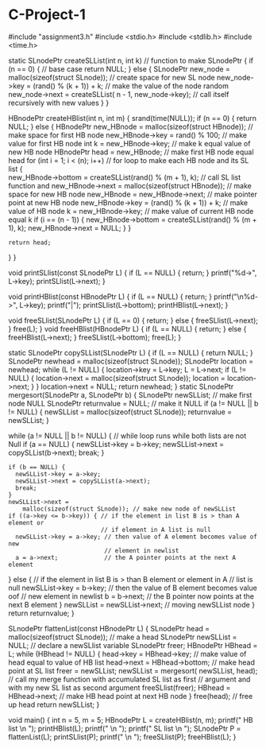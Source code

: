 # C-Project-1

#include "assignment3.h"
#include <stdio.h>
#include <stdlib.h>
#include <time.h>

static SLnodePtr createSLList(int n, int k) // function to make SLnodePtr
{
  if (n == 0) { // base case
    return NULL;
  } else {
    SLnodePtr new_node =
        malloc(sizeof(struct SLnode));      // create space for new SL node
    new_node->key = (rand() % (k + 1)) + k; // make the value of the node random
    new_node->next = createSLList(
        n - 1, new_node->key); // call itself recursively with new values
  }
}

HBnodePtr createHBlist(int n, int m) {
  srand(time(NULL));
  if (n == 0) {
    return NULL;
  } else {
    HBnodePtr new_HBnode =
        malloc(sizeof(struct HBnode)); // make space for first HB node
    new_HBnode->key = rand() % 100;    // make value for first HB node
    int k = new_HBnode->key;           // make k equal value of new HB node
    HBnodePtr head = new_HBnode;       // make first HB node equal head
    for (int i = 1; i < (n);
         i++) // for loop to make each HB node and its SL list
    {   
      new_HBnode->bottom =
          createSLList(rand() % (m + 1), k); // call SL list function and
      new_HBnode->next =
          malloc(sizeof(struct HBnode)); // make space for new HB node
      new_HBnode = new_HBnode->next;     // make pointer point at new HB node
      new_HBnode->key = (rand() % (k + 1)) + k; // make value of HB node
      k = new_HBnode->key; // make value of current HB node equal k
      if (i == (n - 1)) {
        new_HBnode->bottom = createSLList(rand() % (m + 1), k);
        new_HBnode->next = NULL;
      }
    }

    return head;
  }
}

void printSLlist(const SLnodePtr L) {
  if (L == NULL) {
    return;
  }
  printf("%d->", L->key);
  printSLlist(L->next);
}

void printHBlist(const HBnodePtr L) {
  if (L == NULL) {
    return;
  }
  printf("\n%d->", L->key);
  printf("|");
  printSLlist(L->bottom);
  printHBlist(L->next);
}

void freeSLlist(SLnodePtr L) {
  if (L == 0) {
    return;
  } else {
    freeSLlist(L->next);
  }
  free(L);
}
void freeHBlist(HBnodePtr L) {
  if (L == NULL) {
    return;
  } else {
    freeHBlist(L->next);
  }
  freeSLlist(L->bottom);
  free(L);
}

static SLnodePtr copySLList(SLnodePtr L) {
  if (L == NULL) {
    return NULL;
  }
  SLnodePtr newhead = malloc(sizeof(struct SLnode));
  SLnodePtr location = newhead;
  while (L != NULL) {
    location->key = L->key;
    L = L->next;
    if (L != NULL) {
      location->next = malloc(sizeof(struct SLnode));
      location = location->next;
    }
  }
  location->next = NULL;
  return newhead;
}
static SLnodePtr mergesort(SLnodePtr a, SLnodePtr b) {
  SLnodePtr newSLList;          // make first node NULL
  SLnodePtr returnvalue = NULL; // make it NULL
  if (a != NULL || b != NULL) {
    newSLList = malloc(sizeof(struct SLnode));
    returnvalue = newSLList;
  }

  while (a != NULL ||
         b != NULL) { // while loop runs while both lists are not Null
    if (a == NULL) {
      newSLList->key = b->key;
      newSLList->next = copySLList(b->next);
      break;
    }

    if (b == NULL) {
      newSLList->key = a->key;
      newSLList->next = copySLList(a->next);
      break;
    }
    newSLList->next =
        malloc(sizeof(struct SLnode)); // make new node of newSLList
    if ((a->key <= b->key)) { // if the element in list B is > than A element or
                              // if element in A list is null
      newSLList->key = a->key; // then value of A element becomes value of new
                               // element in newlist
      a = a->next;             // the A pointer points at the next A element
} else { // if the element in list B is > than B element or element in A
             // list is null
      newSLList->key = b->key; // then the value of B element becomes value oof
                               // new element in newlist
      b = b->next;             // the B pointer now points at the next B element
    }
    newSLList = newSLList->next; // moving newSLList node
  }
  return returnvalue;
}

SLnodePtr flattenList(const HBnodePtr L) {
  SLnodePtr head = malloc(sizeof(struct SLnode)); // make a head
  SLnodePtr newSLList = NULL; // declare a newSLlist variable
  SLnodePtr freer;
  HBnodePtr HBhead = L;
  while (HBhead != NULL) {
    head->key = HBhead->key;     // make value of head equal to value of HB list
    head->next = HBhead->bottom; // make head point at SL list
    freer = newSLList;
    newSLList = mergesort(
        newSLList,
        head); // call my merge function with accumulated SL list as first
               // argument and with my new SL list as second argument
    freeSLlist(freer);
    HBhead = HBhead->next; // make HB head point at next HB node
  }
  free(head); // free up head
  return newSLList;
}

void main() {
  int n = 5, m = 5;
  HBnodePtr L = createHBlist(n, m);
  printf(" HB list \n ");
  printHBlist(L);
  printf(" \n ");
  printf(" SL list \n ");
  SLnodePtr P = flattenList(L);
  printSLlist(P);
  printf(" \n ");
  freeSLlist(P);
  freeHBlist(L);
}




